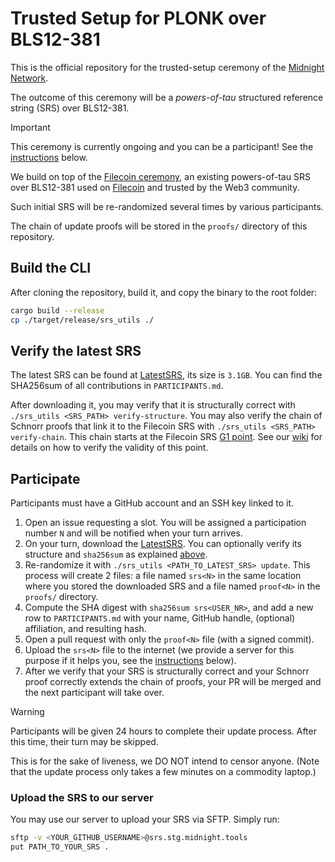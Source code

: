 # Trusted Setup for PLONK over BLS12-381  

This is the official repository for the trusted-setup ceremony of the 
[Midnight Network](https://midnight.network/).

The outcome of this ceremony will be a *powers-of-tau* structured reference
string (SRS) over BLS12-381.

> [!IMPORTANT]  
> This ceremony is currently ongoing and you can be a participant! See the
> [instructions](#participate) below.

We build on top of the 
[Filecoin ceremony](https://trusted-setup.filecoin.io/phase1/), an existing
powers-of-tau SRS over BLS12-381 used on [Filecoin](https://filecoin.io/) and
trusted by the Web3 community.

Such initial SRS will be re-randomized several times by various participants.

The chain of update proofs will be stored in the `proofs/` directory of this
repository.

## Build the CLI

After cloning the repository, build it, and copy the binary to the root folder:
```sh
cargo build --release
cp ./target/release/srs_utils ./
```  

## Verify the latest SRS

The latest SRS can be found at [LatestSRS], its size is `3.1GB`. You can find the SHA256sum
of all contributions in `PARTICIPANTS.md`.

After downloading it, you may verify that it is structurally correct with
`./srs_utils <SRS_PATH> verify-structure`.
You may also verify the chain of Schnorr proofs that link it to the
Filecoin SRS with `./srs_utils <SRS_PATH> verify-chain`.
This chain starts at the Filecoin SRS [G1 point](../../blob/main/filecoin_srs_g1_point).
See our [wiki](../../blob/main/wiki.md) for details on how to verify the validity of this point.

## Participate

Participants must have a GitHub account and an SSH key linked to it.

1. Open an issue requesting a slot. You will be assigned a participation
number `N` and will be notified when your turn arrives.
2. On your turn, download the [LatestSRS]. You can optionally verify its
structure and `sha256sum` as explained [above](#verify-the-latest-srs).
3. Re-randomize it with `./srs_utils <PATH_TO_LATEST_SRS> update`. This process
will create 2 files: a file named `srs<N>` in the same location where you stored the downloaded SRS and
a file named `proof<N>` in the `proofs/` directory.
4. Compute the SHA digest with `sha256sum srs<USER_NR>`, and add 
a new row to `PARTICIPANTS.md` with your name, GitHub handle, (optional) affiliation, and resulting hash.
5. Open a pull request with only the `proof<N>` file (with a signed commit).
6. Upload the `srs<N>` file to the internet (we provide a server for this purpose if
it helps you, see the [instructions](#upload-the-srs-to-our-server) below).
7. After we verify that your SRS is structurally correct and your Schnorr proof
correctly extends the chain of proofs, your PR will be merged and the next
participant will take over.

> [!WARNING]  
> Participants will be given 24 hours to complete their update process.
> After this time, their turn may be skipped.
>
> This is for the sake of liveness, we DO NOT intend to censor anyone.
> (Note that the update process only takes a few minutes on a commodity laptop.)

### Upload the SRS to our server

You may use our server to upload your SRS via SFTP.
Simply run:

```sh
sftp -v <YOUR_GITHUB_USERNAME>@srs.stg.midnight.tools
put PATH_TO_YOUR_SRS .
```

[LatestSRS]: https://srs.midnight.network/current_srs/challenge19_2p25
